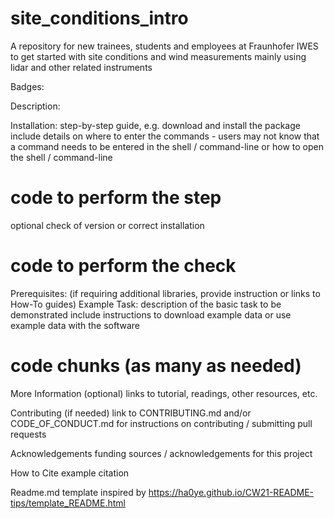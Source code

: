 # site_conditions_intro
A repository for new trainees, students and employees at Fraunhofer IWES to get started with site conditions and wind measurements mainly using lidar and other related instruments

Badges:

Description:

Installation:
step-by-step guide, e.g. download and install the package include details on where to enter the commands - users may not know that a command needs to be entered in the shell / command-line or how to open the shell / command-line
# code to perform the step

optional check of version or correct installation
# code to perform the check

Prerequisites:
(if requiring additional libraries, provide instruction or links to How-To guides)
Example Task:
description of the basic task to be demonstrated include instructions to download example data or use example data with the software
# code chunks (as many as needed)

More Information (optional)
links to tutorial, readings, other resources, etc.

Contributing (if needed)
link to CONTRIBUTING.md and/or CODE_OF_CONDUCT.md for instructions on contributing / submitting pull requests

Acknowledgements
funding sources / acknowledgements for this project

How to Cite
example citation

Readme.md template inspired by https://ha0ye.github.io/CW21-README-tips/template_README.html
